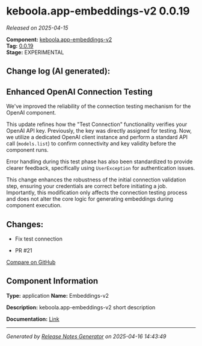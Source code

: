 #  keboola.app-embeddings-v2 0.0.19

_Released on 2025-04-15_

**Component:** [keboola.app-embeddings-v2](https://github.com/keboola/component-embeddings-v2)  
**Tag:** [0.0.19](https://github.com/keboola/component-embeddings-v2/releases/tag/0.0.19)  
**Stage:** EXPERIMENTAL


## Change log (AI generated):
## Enhanced OpenAI Connection Testing

We've improved the reliability of the connection testing mechanism for the OpenAI component.

This update refines how the "Test Connection" functionality verifies your OpenAI API key. Previously, the key was directly assigned for testing. Now, we utilize a dedicated OpenAI client instance and perform a standard API call (`models.list`) to confirm connectivity and key validity before the component runs.

Error handling during this test phase has also been standardized to provide clearer feedback, specifically using `UserException` for authentication issues.

This change enhances the robustness of the initial connection validation step, ensuring your credentials are correct before initiating a job. Importantly, this modification only affects the connection testing process and does not alter the core logic for generating embeddings during component execution.



## Changes:



- Fix test connection 




- PR #21 



[Compare on GitHub](https://github.com/keboola/component-embeddings-v2/compare/0.0.18...0.0.19)



## Component Information
**Type:** application
**Name:** Embeddings-v2

**Description:** keboola.app-embeddings-v2 short description


**Documentation:** [Link](https://github.com/keboola/component-embeddings-v2/blob/master/README.md)



---
_Generated by [Release Notes Generator](https://github.com/keboola/release-notes-generator)
on 2025-04-16 14:43:49_